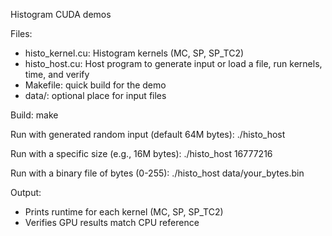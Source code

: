 Histogram CUDA demos

Files:
- histo_kernel.cu: Histogram kernels (MC, SP, SP_TC2)
- histo_host.cu: Host program to generate input or load a file, run kernels, time, and verify
- Makefile: quick build for the demo
- data/: optional place for input files

Build:
  make

Run with generated random input (default 64M bytes):
  ./histo_host

Run with a specific size (e.g., 16M bytes):
  ./histo_host 16777216

Run with a binary file of bytes (0-255):
  ./histo_host data/your_bytes.bin

Output:
- Prints runtime for each kernel (MC, SP, SP_TC2)
- Verifies GPU results match CPU reference
